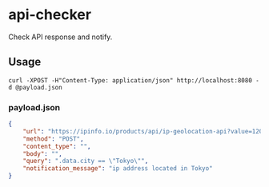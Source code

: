 # api-checker

Check API response and notify.

## Usage

```
curl -XPOST -H"Content-Type: application/json" http://localhost:8080 -d @payload.json
```

### payload.json

```json
{
    "url": "https://ipinfo.io/products/api/ip-geolocation-api?value=120.51.198.59",
    "method": "POST",
    "content_type": "",
    "body": "",
    "query": ".data.city == \"Tokyo\"",
    "notification_message": "ip address located in Tokyo"
}
```
